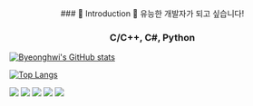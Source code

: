 <div align=center>
  ### 👋 Introduction 👋
  유능한 개발자가 되고 싶습니다!

  ### C/C++, C#, Python
</div>


[![Byeonghwi's GitHub stats](https://github-readme-stats.vercel.app/api?username=hwi1018&show_icons=true&theme=tokyonight)](https://github.com/hwi1018/github-readme-stats)

[![Top Langs](https://github-readme-stats.vercel.app/api/top-langs/?username=hwi1018&langs_count=3&layout=compact)](https://github.com/hwi1018/github-readme-stats)

<img src="https://img.shields.io/badge/Python-3766AB?style=flat-square&logo=Python&logoColor=white"/></a> 
<img src="https://img.shields.io/badge/CSharp-512BD4?style=flat-square&logo=appveyor&logoColor=white"/></a>
<img src="https://img.shields.io/badge/.Net-148EFF?style=flat-square&logo=appveyor&logoColor=black"/></a>
<img src="https://img.shields.io/badge/C-A8B9CC?style=flat-square&logo=C&logoColor=black"/></a>
<img src="https://img.shields.io/badge/C++-00599C?style=flat-square&logo=C++&logoColor=white"/></a>



<!--
**hwi1018/hwi1018** is a ✨ _special_ ✨ repository because its `README.md` (this file) appears on your GitHub profile.

Here are some ideas to get you started:

- 🔭 I’m currently working on ...
- 🌱 I’m currently learning ...
- 👯 I’m looking to collaborate on ...
- 🤔 I’m looking for help with ...
- 💬 Ask me about ...
- 📫 How to reach me: ...
- 😄 Pronouns: ...
- ⚡ Fun fact: ...
-->
